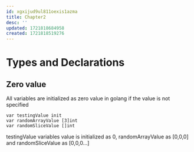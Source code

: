 ```yaml
---
id: xgxijud9ul811oexis1azma
title: Chapter2
desc: ''
updated: 1721818684958
created: 1721818519276
---
```

# Types and Declarations

## Zero value
All variables are initialized as zero value in golang if the value is not specified

```
var testingValue init
var randomArrayValue [3]int
var randomSliceValue []int
```
testingValue variables value is initialized as 0, randomArrayValue as [0,0,0] and randomSliceValue as [0,0,0...]